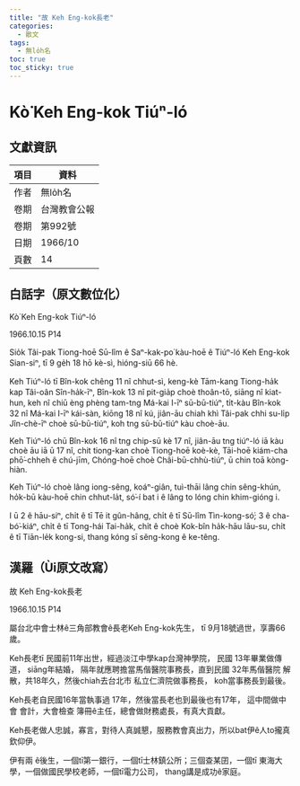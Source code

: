 ```yaml
---
title: "故 Keh Eng-kok長老"
categories:
  - 散文
tags:
  - 無lo̍h名
toc: true
toc_sticky: true
---
```


# Kò͘ Keh Eng-kok Tiúⁿ-ló

## 文獻資訊

| 項目 | 資料 |
|---|---|
| 作者 | 無lo̍h名 |
| 卷期 | 台灣教會公報 |
| 卷期 | 第992號 |
| 日期 | 1966/10 |
| 頁數 | 14 |

## 白話字（原文數位化）

Kò͘ Keh Eng-kok Tiúⁿ-ló

1966.10.15 P14

Sio̍k Tâi-pak Tiong-hoē Sū-lîm ê Saⁿ-kak-po͘ kàu-hoē ê Tiúⁿ-ló Keh Eng-kok Sian-siⁿ, tī 9 ge̍h 18 hō kè-sì, hióng-siū 66 hè.

Keh Tiúⁿ-ló tī Bîn-kok chêng 11 nî chhut-sì, keng-kè Tām-kang Tiong-ha̍k kap Tâi-oân Sîn-ha̍k-īⁿ, Bîn-kok 13 nî pit-gia̍p choè thoân-tō, siāng nî kiat-hun, keh nî chiū èng phèng tam-tng Má-kai I-īⁿ sū-bū-tiúⁿ, ti̍t-kàu Bîn-kok 32 nî Má-kai I-īⁿ kái-sàn, kiōng 18 nî kú, jiân-āu chiah khì Tâi-pak chhi su-li̍p Jîn-chè-īⁿ choè sū-bū-tiúⁿ, koh tng sū-bū-tiúⁿ kàu choè-āu.

Keh Tiúⁿ-ló chū Bîn-kok 16 nî tng chip-sū kè 17 nî, jiân-āu tng tiúⁿ-ló iā kàu choè āu iā ū 17 nî, chit tiong-kan choè Tiong-hoē koè-kè, Tāi-hoē kiám-cha phō͘-chheh ê chú-jīm, Chóng-hoē choè Châi-bū-chhù-tiúⁿ, ū chin toā kòng-hiàn.

Keh Tiúⁿ-ló choè lâng iong-sêng, koáⁿ-giân, tuì-thāi lâng chin sêng-khún, ho̍k-bū kàu-hoē chin chhut-la̍t, só͘-í bat i ê lâng to lóng chin khim-gióng i.

I ū 2 ê hāu-siⁿ, chi̍t ê tī Tē it gûn-hâng, chi̍t ê tī Sū-lîm Tìn-kong-só͘; 3 ê cha-bó͘-kiáⁿ, chi̍t ê tī Tong-hái Tai-ha̍k, chi̍t ê choè Kok-bîn ha̍k-hāu lāu-su, chi̍t ê tī Tiān-le̍k kong-si, thang kóng sī sêng-kong ê ke-têng.

## 漢羅（Ùi原文改寫）

故 Keh Eng-kok長老

1966.10.15 P14

屬台北中會士林ê三角部教會ê長老Keh Eng-kok先生， tī 9月18號過世，享壽66 歲。

Keh長老tī 民國前11年出世，經過淡江中學kap台灣神學院， 民國 13年畢業做傳道， siāng年結婚， 隔年就應聘擔當馬偕醫院事務長，直到民國 32年馬偕醫院 解散，共18年久，然後chiah去台北市 私立仁濟院做事務長， koh當事務長到最後。

Keh長老自民國16年當執事過 17年，然後當長老也到最後也有17年， 這中間做中會 會計，大會檢查 簿冊ê主任，總會做財務處長，有真大貢獻。

Keh長老做人忠誠，寡言，對待人真誠懇，服務教會真出力，所以bat伊ê人to攏真欽仰伊。

伊有兩 ê後生，一個tī第一銀行，一個tī士林鎮公所；三個查某囝，一個tī 東海大學，一個做國民學校老師，一個tī電力公司， thang講是成功ê家庭。
